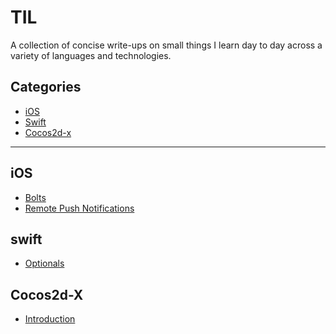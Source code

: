 # TIL

A collection of concise write-ups on small things I learn day to day across a
variety of languages and technologies.

## Categories

* [iOS](iOS)
* [Swift](swift)
* [Cocos2d-x](Cocos2d-x)

---


## iOS

- [Bolts](iOS/Bolts.md)
- [Remote Push Notifications](iOS/Remote%20Push%20Notification.md)


## swift
- [Optionals](swift/Optionals.md)

## Cocos2d-X
- [Introduction](Cocos2d-x/Introduction.md)
